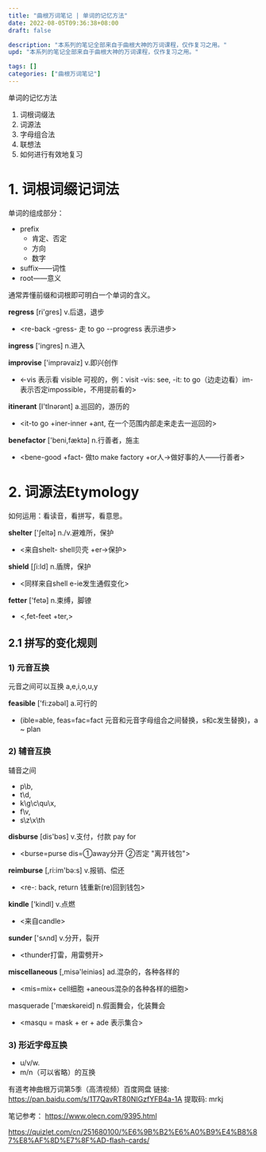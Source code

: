 ```yaml
---
title: "曲根万词笔记 | 单词的记忆方法"
date: 2022-08-05T09:36:38+08:00
draft: false

description: "本系列的笔记全部来自于曲根大神的万词课程，仅作复习之用。"
upd: "本系列的笔记全部来自于曲根大神的万词课程，仅作复习之用。"

tags: []
categories: ["曲根万词笔记"]
---
```


单词的记忆方法

1. 词根词缀法
2. 词源法
3. 字母组合法
4. 联想法
5. 如何进行有效地复习

<!--more-->

# 1. 词根词缀记词法

单词的组成部分：
- prefix
  - 肯定、否定
  - 方向
  - 数字
- suffix——词性
- root——意义

通常弄懂前缀和词根即可明白一个单词的含义。


**regress** [ri'gres] v.后退，退步

- <re-back -gress- 走 to go --progress 表示进步>

**ingress** ['ingres] n.进入

**improvise** ['imprəvaiz] v.即兴创作

- <-vis 表示看 visible 可视的，例：visit -vis: see, -it: to go（边走边看）im-表示否定impossible，不用提前看的>

**itinerant** [I'tInərənt] a.巡回的，游历的

- <it-to go +iner-inner +ant, 在一个范围内部走来走去一巡回的>

**benefactor** ['beni,fæktə] n.行善者，施主

- <bene-good +fact- 做to make factory +or人→做好事的人——行善者>


# 2. 词源法Etymology

如何运用：看读音，看拼写，看意思。

**shelter** ['ʃeltə] n./v.避难所，保护

- <来自shelt- shell贝壳 +er→保护>

**shield** [ʃi:ld] n.盾牌，保护

- <同样来自shell e-ie发生通假变化>

**fetter** ['fetə] n.束缚，脚镣

- <,fet-feet +ter,>

## 2.1 拼写的变化规则

### 1) 元音互换

元音之间可以互换 a,e,i,o,u,y

**feasible** ['fi:zəbəl] a.可行的

- (ible=able, feas=fac=fact 元音和元音字母组合之间替换，s和c发生替换)，a ~ plan

### 2) 辅音互换

辅音之间

- p\b,
- t\d,
- k\g\c\qu\x,
- f\v,
- s\z\x\th

**disburse** [dis'bəs] v.支付，付款 pay for

- <burse=purse dis=①away分开 ②否定 "离开钱包">

**reimburse** [,ri:im'bə:s] v.报销、偿还

- <re-: back, return 钱重新(re)回到钱包>

**kindle** ['kindl] v.点燃

- <来自candle>

**sunder** ['sʌnd] v.分开，裂开

- <thunder打雷，用雷劈开>

**miscellaneous** [,misə'leiniəs] ad.混杂的，各种各样的

- <mis=mix+ cell细胞 +aneous混杂的各种各样的细胞>

masquerade ['mæskəreid] n.假面舞会，化装舞会

- <masqu = mask + er + ade 表示集合>


### 3) 形近字母互换

- u/v/w.
- m/n（可以省略）的互换



有道考神曲根万词第5季（高清视频）百度网盘 
链接: https://pan.baidu.com/s/1T7QavRT80NIGzfYFB4a-1A 提取码: mrkj

笔记参考： https://www.olecn.com/9395.html

https://quizlet.com/cn/251680100/%E6%9B%B2%E6%A0%B9%E4%B8%87%E8%AF%8D%E7%8F%AD-flash-cards/